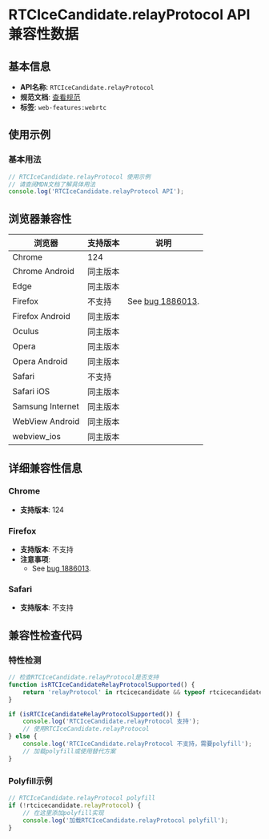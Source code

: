 # RTCIceCandidate.relayProtocol API 兼容性数据

## 基本信息

- **API名称**: `RTCIceCandidate.relayProtocol`
- **规范文档**: [查看规范](https://w3c.github.io/webrtc-pc/#dom-rtcicecandidate-relayprotocol)
- **标签**: `web-features:webrtc`

## 使用示例

### 基本用法

```javascript
// RTCIceCandidate.relayProtocol 使用示例
// 请查阅MDN文档了解具体用法
console.log('RTCIceCandidate.relayProtocol API');
```

## 浏览器兼容性

| 浏览器 | 支持版本 | 说明 |
|--------|----------|------|
| Chrome | 124 |  |
| Chrome Android | 同主版本 |  |
| Edge | 同主版本 |  |
| Firefox | 不支持 | See [bug 1886013](https://bugzil.la/1886013). |
| Firefox Android | 同主版本 |  |
| Oculus | 同主版本 |  |
| Opera | 同主版本 |  |
| Opera Android | 同主版本 |  |
| Safari | 不支持 |  |
| Safari iOS | 同主版本 |  |
| Samsung Internet | 同主版本 |  |
| WebView Android | 同主版本 |  |
| webview_ios | 同主版本 |  |

## 详细兼容性信息

### Chrome

- **支持版本**: 124

### Firefox

- **支持版本**: 不支持
- **注意事项**:
  - See [bug 1886013](https://bugzil.la/1886013).

### Safari

- **支持版本**: 不支持

## 兼容性检查代码

### 特性检测

```javascript
// 检查RTCIceCandidate.relayProtocol是否支持
function isRTCIceCandidateRelayProtocolSupported() {
    return 'relayProtocol' in rtcicecandidate && typeof rtcicecandidate.relayProtocol === 'function';
}

if (isRTCIceCandidateRelayProtocolSupported()) {
    console.log('RTCIceCandidate.relayProtocol 支持');
    // 使用RTCIceCandidate.relayProtocol
} else {
    console.log('RTCIceCandidate.relayProtocol 不支持，需要polyfill');
    // 加载polyfill或使用替代方案
}
```

### Polyfill示例

```javascript
// RTCIceCandidate.relayProtocol polyfill
if (!rtcicecandidate.relayProtocol) {
    // 在这里添加polyfill实现
    console.log('加载RTCIceCandidate.relayProtocol polyfill');
}
```

